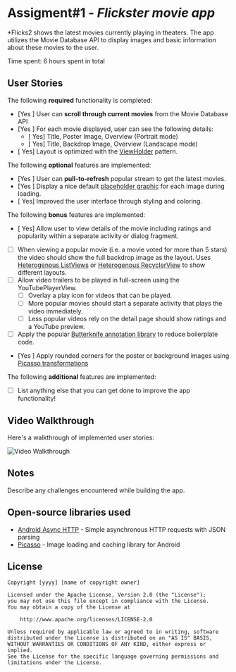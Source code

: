 # Assigment#1 - *Flickster movie app*

*Flicks2 shows the latest movies currently playing in theaters. The app utilizes the Movie Database API to display images and basic information about these movies to the user.
 
 Time spent: 6 hours spent in total
 
 ## User Stories
 
 The following **required** functionality is completed:
 
 * [Yes ] User can **scroll through current movies** from the Movie Database API
 * [Yes ] For each movie displayed, user can see the following details:
   * [ Yes] Title, Poster Image, Overview (Portrait mode)
   * [ Yes] Title, Backdrop Image, Overview (Landscape mode)
 * [ Yes] Layout is optimized with the [ViewHolder](http://guides.codepath.com/android/Using-an-ArrayAdapter-with-ListView#improving-performance-with-the-viewholder-pattern) pattern.
 
 The following **optional** features are implemented:
 
 * [Yes ] User can **pull-to-refresh** popular stream to get the latest movies.
 * [Yes ] Display a nice default [placeholder graphic](http://guides.codepath.com/android/Displaying-Images-with-the-Picasso-Library#configuring-picasso) for each image during loading.
 * [ Yes] Improved the user interface through styling and coloring.
 
 The following **bonus** features are implemented:
 
 * [ Yes] Allow user to view details of the movie including ratings and popularity within a separate activity or dialog fragment.
 * [ ] When viewing a popular movie (i.e. a movie voted for more than 5 stars) the video should show the full backdrop image as the layout.  Uses [Heterogenous ListViews](http://guides.codepath.com/android/Implementing-a-Heterogenous-ListView) or [Heterogenous RecyclerView](http://guides.codepath.com/android/Heterogenous-Layouts-inside-RecyclerView) to show different layouts.
 * [ ] Allow video trailers to be played in full-screen using the YouTubePlayerView.
     * [ ] Overlay a play icon for videos that can be played.
     * [ ] More popular movies should start a separate activity that plays the video immediately.
     * [ ] Less popular videos rely on the detail page should show ratings and a YouTube preview.
 * [ ] Apply the popular [Butterknife annotation library](http://guides.codepath.com/android/Reducing-View-Boilerplate-with-Butterknife) to reduce boilerplate code.
 * [Yes ] Apply rounded corners for the poster or background images using [Picasso transformations](https://guides.codepath.com/android/Displaying-Images-with-the-Picasso-Library#other-transformations)
 
 The following **additional** features are implemented:
 
 * [ ] List anything else that you can get done to improve the app functionality!
 
## Video Walkthrough

Here's a walkthrough of implemented user stories:

<img src='http://i.imgur.com/WKNb90R.gif' title='Video Walkthrough' width='' alt='Video Walkthrough' />

## Notes

Describe any challenges encountered while building the app.

## Open-source libraries used

- [Android Async HTTP](https://github.com/loopj/android-async-http) - Simple asynchronous HTTP requests with JSON parsing
- [Picasso](http://square.github.io/picasso/) - Image loading and caching library for Android


## License

    Copyright [yyyy] [name of copyright owner]

    Licensed under the Apache License, Version 2.0 (the "License");
    you may not use this file except in compliance with the License.
    You may obtain a copy of the License at

        http://www.apache.org/licenses/LICENSE-2.0

    Unless required by applicable law or agreed to in writing, software
    distributed under the License is distributed on an "AS IS" BASIS,
    WITHOUT WARRANTIES OR CONDITIONS OF ANY KIND, either express or implied.
    See the License for the specific language governing permissions and
    limitations under the License.


